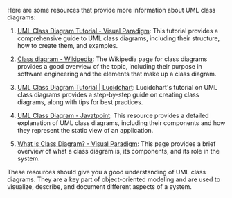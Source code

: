 Here are some resources that provide more information about UML class diagrams:

1. [UML Class Diagram Tutorial - Visual Paradigm](https://www.visual-paradigm.com/guide/uml-unified-modeling-language/uml-class-diagram-tutorial/): This tutorial provides a comprehensive guide to UML class diagrams, including their structure, how to create them, and examples.

2. [Class diagram - Wikipedia](https://en.wikipedia.org/wiki/Class_diagram): The Wikipedia page for class diagrams provides a good overview of the topic, including their purpose in software engineering and the elements that make up a class diagram.

3. [UML Class Diagram Tutorial | Lucidchart](https://www.lucidchart.com/pages/uml-class-diagram): Lucidchart's tutorial on UML class diagrams provides a step-by-step guide on creating class diagrams, along with tips for best practices.

4. [UML Class Diagram - Javatpoint](https://www.javatpoint.com/uml-class-diagram): This resource provides a detailed explanation of UML class diagrams, including their components and how they represent the static view of an application.

5. [What is Class Diagram? - Visual Paradigm](https://www.visual-paradigm.com/guide/uml-unified-modeling-language/what-is-class-diagram/): This page provides a brief overview of what a class diagram is, its components, and its role in the system.

These resources should give you a good understanding of UML class diagrams. They are a key part of object-oriented modeling and are used to visualize, describe, and document different aspects of a system.